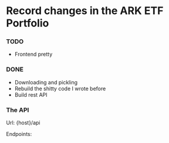 # Record changes in the ARK ETF Portfolio

### TODO

* Frontend pretty 


### DONE

* Downloading and pickling 
* Rebuild the shitty code I wrote before
* Build rest API


### The API 


Url: {host}/api

Endpoints:


